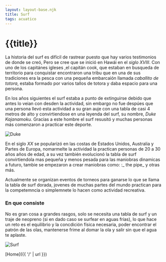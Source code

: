 ```yaml
---
layout: layout-base.njk
title: Surf
tags: acuatico
---
```


# {{title}}

La historia del surf es difícil de rastrear puesto que hay varios testimonios de donde se creó, Pero se cree que se inició en Hawái en el _siglo XVIII_. Con uno de los capitánes igleses ,el capitán cook, que estaban en busqueda de territorio para conquistar encontraron una tribu que en una de sus tradiciones era la pesca con una pequeña embarcaión llamada _caballito de totora_, estaba formado por varios tallos de totora y daba espacio para una persona.

En los años siguientes el surf estaba a punto de extinguirse debido que antes lo veian con desden la actividad, sin embargo no fue despúes que una persona llevó esta actividad a su gran auje con una tabla de casi 4 metros de alto y convirtiendose en una leyenda del surf, su nombre, _Duke Kajanamoku_. Gracias a este hombre el surf resusitó y muchas personas más comenzaron a practicar este deporte. 

![Duke](https://tse4.explicit.bing.net/th?id=OIP.oO5kGTWU_myC0Kmk8WmwDwHaEK&pid=Api&P=0&h=180)

En el siglo _XX_ se popularizó en las costas de Estados Unidos, Australia y  Partes de Europa, nomarmelte la actividad la practican personas de 20 a 30 años años de edad, a su vez también evolucionó la tabla de surf convirtiendola mas pequeña y menos pesada para las maniobras dinamicas a futuro, tambie se empezaron a crear maniobras como: :_ the pipe_ y otras más.

Actualmente se organizan eventos de torneos para ganarse lo que se llama la tabla de surf dorada, jovenes de muchas partes del mundo practican para la competemncia o simplemnete lo hacen como actividad recreativa.

### En que consiste

No es gran cosa a grandes rasgos, solo se necesita una tabla de surf y un traje de neopreno (si en dado caso se surfear en aguas frías), lo que hace un reto es el equilibrio y la concdición física necesaria, poder encontrar el patrón de las olas, mantenerse frime al domar la ola y salir sin que el agua te aplaste.

![Surf](https://tse4.mm.bing.net/th?id=OIP.VrzRIWVhg9kE6EZVOE28twHaEk&pid=Api&P=0&h=180)

[Home]({{ '/' | url }})

